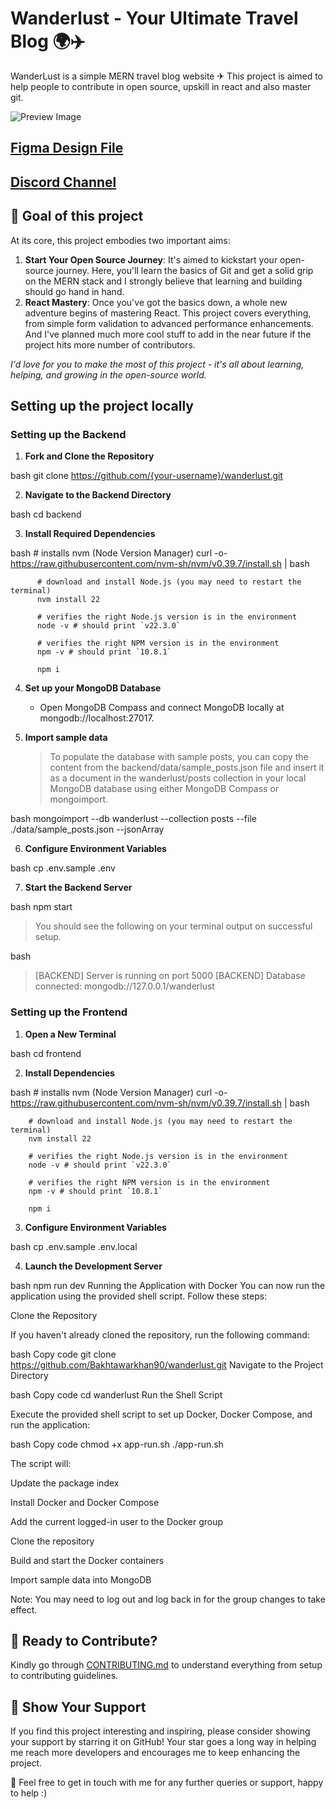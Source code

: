 # Wanderlust - Your Ultimate Travel Blog 🌍✈️

WanderLust is a simple MERN travel blog website ✈ This project is aimed to help people to contribute in open source, upskill in react and also master git.

![Preview Image](https://github.com/krishnaacharyaa/wanderlust/assets/116620586/17ba9da6-225f-481d-87c0-5d5a010a9538)

## [Figma Design File](https://www.figma.com/file/zqNcWGGKBo5Q2TwwVgR6G5/WanderLust--A-Travel-Blog-App?type=design&node-id=0%3A1&mode=design&t=c4oCG8N1Fjf7pxTt-1)
## [Discord Channel](https://discord.gg/FEKasAdCrG)

## 🎯 Goal of this project

At its core, this project embodies two important aims:

1. **Start Your Open Source Journey**: It's aimed to kickstart your open-source journey. Here, you'll learn the basics of Git and get a solid grip on the MERN stack and I strongly believe that learning and building should go hand in hand.
2. **React Mastery**: Once you've got the basics down, a whole new adventure begins of mastering React. This project covers everything, from simple form validation to advanced performance enhancements. And I've planned much more cool stuff to add in the near future if the project hits more number of contributors.

_I'd love for you to make the most of this project - it's all about learning, helping, and growing in the open-source world._

## Setting up the project locally

### Setting up the Backend

1. **Fork and Clone the Repository**

   
bash
   git clone https://github.com/{your-username}/wanderlust.git


2. **Navigate to the Backend Directory**

   
bash
   cd backend


3. **Install Required Dependencies**

   
bash
          # installs nvm (Node Version Manager)
          curl -o- https://raw.githubusercontent.com/nvm-sh/nvm/v0.39.7/install.sh | bash

          # download and install Node.js (you may need to restart the terminal)
          nvm install 22

          # verifies the right Node.js version is in the environment
          node -v # should print `v22.3.0`

          # verifies the right NPM version is in the environment
          npm -v # should print `10.8.1`  
  
          npm i


4. **Set up your MongoDB Database**

   - Open MongoDB Compass and connect MongoDB locally at mongodb://localhost:27017.

5. **Import sample data**

   > To populate the database with sample posts, you can copy the content from the backend/data/sample_posts.json file and insert it as a document in the wanderlust/posts collection in your local MongoDB database using either MongoDB Compass or mongoimport.

   
bash
   mongoimport --db wanderlust --collection posts --file ./data/sample_posts.json --jsonArray


6. **Configure Environment Variables**

   
bash
   cp .env.sample .env


7. **Start the Backend Server**

   
bash
   npm start


   > You should see the following on your terminal output on successful setup.
   >
   > 
bash
   > [BACKEND] Server is running on port 5000
   > [BACKEND] Database connected: mongodb://127.0.0.1/wanderlust
   >


### Setting up the Frontend

1. **Open a New Terminal**

   
bash
   cd frontend


2. **Install Dependencies**

   
bash
        # installs nvm (Node Version Manager)
        curl -o- https://raw.githubusercontent.com/nvm-sh/nvm/v0.39.7/install.sh | bash

        # download and install Node.js (you may need to restart the terminal)
        nvm install 22

        # verifies the right Node.js version is in the environment
        node -v # should print `v22.3.0`

        # verifies the right NPM version is in the environment
        npm -v # should print `10.8.1`
  
        npm i


3. **Configure Environment Variables**

   
bash
   cp .env.sample .env.local


4. **Launch the Development Server**

   
bash
   npm run dev
Running the Application with Docker
You can now run the application using the provided shell script. Follow these steps:

Clone the Repository

If you haven't already cloned the repository, run the following command:

bash
  Copy code
  git clone https://github.com/Bakhtawarkhan90/wanderlust.git
Navigate to the Project Directory

bash
  Copy code
  cd wanderlust
Run the Shell Script

Execute the provided shell script to set up Docker, Docker Compose, and run the application:

bash
  Copy code
  chmod +x app-run.sh
  ./app-run.sh

The script will:

Update the package index

Install Docker and Docker Compose

Add the current logged-in user to the Docker group

Clone the repository

Build and start the Docker containers

Import sample data into MongoDB

Note: You may need to log out and log back in for the group changes to take effect.
   

## 🌟 Ready to Contribute?

Kindly go through [CONTRIBUTING.md](https://github.com/krishnaacharyaa/wanderlust/blob/main/.github/CONTRIBUTING.md) to understand everything from setup to contributing guidelines.

## 💖 Show Your Support

If you find this project interesting and inspiring, please consider showing your support by starring it on GitHub! Your star goes a long way in helping me reach more developers and encourages me to keep enhancing the project.

🚀 Feel free to get in touch with me for any further queries or support, happy to help :)
